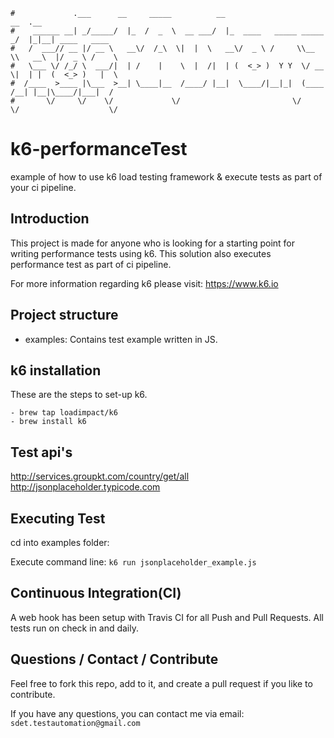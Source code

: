 ```                                                                      
#             .___      __     _____          __                         __  .__               
#    ______ __| _/_____/  |_  /  _  \  __ ___/  |_  ____   _____ _____ _/  |_|__| ____   ____  
#   /  ___// __ |/ __ \   __\/  /_\  \|  |  \   __\/  _ \ /     \\__  \\   __\  |/  _ \ /    \ 
#   \___ \/ /_/ \  ___/|  | /    |    \  |  /|  | (  <_> )  Y Y  \/ __ \|  | |  (  <_> )   |  \
#  /____  >____ |\___  >__| \____|__  /____/ |__|  \____/|__|_|  (____  /__| |__|\____/|___|  /
#       \/     \/    \/             \/                         \/     \/                    \/ 
```

# k6-performanceTest
example of how to use k6 load testing framework & execute tests as part of your ci pipeline.


Introduction
------------
This project is made for anyone who is looking for a starting point for writing performance tests using k6. This solution also executes performance test as part of ci pipeline.

For more information regarding k6 please visit: https://www.k6.io

Project structure
-----
* examples:
Contains test example written in JS.


k6 installation
-----
These are the steps to set-up k6.

    - brew tap loadimpact/k6
    - brew install k6


Test api's
-----
http://services.groupkt.com/country/get/all
http://jsonplaceholder.typicode.com


Executing Test
------------
cd into examples folder:

Execute command line: `k6 run jsonplaceholder_example.js`


Continuous Integration(CI)
------------
A web hook has been setup with Travis CI for all Push and Pull Requests.  All tests run on check in and daily.


Questions / Contact / Contribute
------------
Feel free to fork this repo, add to it, and create a pull request if you like to contribute.

If you have any questions, you can contact me via email: `sdet.testautomation@gmail.com`
